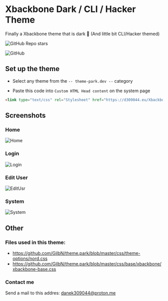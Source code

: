 
# Xbackbone Dark / CLI / Hacker Theme
Finally a Xbackbone theme that is dark 👀 (And little bit CLI/Hacker themed)

![GitHub Repo stars](https://img.shields.io/github/stars/danek309044/Xbackbone-DarkTheme?style=for-the-badge)

![GitHub](https://img.shields.io/github/license/danek309044/Xbackbone-DarkTheme?style=for-the-badge)



## Set up the theme
* Select any theme from the `-- theme-park.dev --` category

* Paste this code into `Custom HTML Head content` on the system page
```html
<link type="text/css" rel="Stylesheet" href="https://d309044.eu/Xbackbone-DarkTheme/theme.css"/>
```
    
## Screenshots

### Home
![Home](https://files.d309044.eu/Yimi1/FOKeQilE91.png/raw)

### Login
![Login](https://files.d309044.eu/Yimi1/SAJEGUFi47.png/raw)

### Edit User
![EditUsr](https://files.d309044.eu/Yimi1/ZaXAQuLI66.png/raw)

### System
![System](https://files.d309044.eu/Yimi1/SAcANaNa62.png/raw)


## Other
### Files used in this theme:
* https://github.com/GilbN/theme.park/blob/master/css/theme-options/nord.css
* https://github.com/GilbN/theme.park/blob/master/css/base/xbackbone/xbackbone-base.css
### Contact me
Send a mail to this addres: danek309044@proton.me
